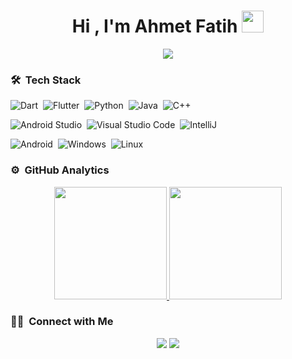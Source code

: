 <h1 align="center">Hi , I'm Ahmet Fatih <img src="https://media.giphy.com/media/TEnXkcsHrP4YedChhA/giphy.gif" width="35"></h1>
<p align="center">
  <a href="https://github.com/DenverCoder1/readme-typing-svg"><img src="https://readme-typing-svg.herokuapp.com?lines=Learner +&+ Researcher+&+ Developer;+Mathematics;%20Algorithms%20|%20OOP%20;Cogito%20ergo%20sum&center=true&width=500&height=50"></a>
</p>

### 🛠 &nbsp;Tech Stack

![Dart](https://img.shields.io/badge/Dart-0175C2.svg?style=flat&logo=Dart&logoColor=white)&nbsp;
![Flutter](https://img.shields.io/badge/Flutter-02569B.svg?style=flat&logo=Flutter&logoColor=white)&nbsp;
![Python](https://img.shields.io/badge/-Python-05122A?style=flat&logo=python)&nbsp;
![Java](https://img.shields.io/badge/Java-ED8B00?style=flat&logo=java&logoColor=white)&nbsp;
![C++](https://img.shields.io/badge/C++-00599C.svg?style=flat&logo=C++&logoColor=white)&nbsp;

![Android Studio](https://img.shields.io/badge/Android_Studio-3DDC84?style=flat&logo=android-studio&logoColor=white)&nbsp;
![Visual Studio Code](https://img.shields.io/badge/-Visual%20Studio%20Code-05122A?style=flat&logo=visual-studio-code&logoColor=007ACC)&nbsp;
![IntelliJ](https://img.shields.io/badge/IntelliJ_IDEA-000000.svg?style=flat&logo=intellij-idea&logoColor=white)&nbsp;

![Android](https://img.shields.io/badge/Android-3DDC84.svg?style=flat&logo=Android&logoColor=white)&nbsp;
![Windows](https://img.shields.io/badge/Windows-0078D6.svg?style=flat&logo=Windows&logoColor=white)&nbsp;
![Linux](https://img.shields.io/badge/Linux-FCC624.svg?style=flat&logo=Linux&logoColor=black)&nbsp;

### ⚙️ &nbsp;GitHub Analytics

<p align="center">
<a href="https://github.com/afturkel">
  <img height="180em" src="https://github-readme-stats-eight-theta.vercel.app/api/top-langs/?username=afturkel&layout=compact&langs_count=8&theme=algolia&include_all_commits=true&count_private=true"/>
   <img height="180em" src="https://github-readme-stats-eight-theta.vercel.app/api?username=afturkel&show_icons=true&theme=algolia&include_all_commits=true&count_private=true"/>
</a>
</p>
  
  ### 🤝🏻 &nbsp;Connect with Me

<p align="center">
<a href="https://www.instagram.com/ahmetfatihtuerkel"><img src="https://img.shields.io/badge/Instagram-E4405F.svg?style=flat&logo=Instagram&logoColor=white"/></a>
<a href="mailto:afturkel@gmail.com"><img src="https://img.shields.io/badge/-afturkel@gmail.com-D14836?style=flat&logo=Gmail&logoColor=white"/></a>
</p>

